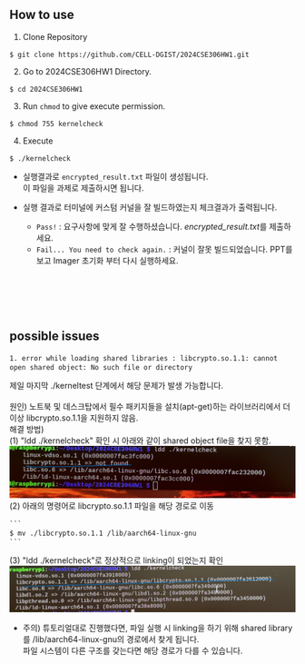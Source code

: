 ## How to use

1. Clone Repository  
  ```
  $ git clone https://github.com/CELL-DGIST/2024CSE306HW1.git
  ```

2. Go to 2024CSE306HW1 Directory.  
  ```
  $ cd 2024CSE306HW1
  ```

3. Run `chmod` to give execute permission.  
  ```
  $ chmod 755 kernelcheck
  ```

4. Execute
  ```
  $ ./kernelcheck
  ```
 - 실행결과로 `encrypted_result.txt` 파일이 생성됩니다.   
   이 파일을 과제로 제출하시면 됩니다.  
 
 - 실행 결과로 터미널에 커스텀 커널을 잘 빌드하였는지 체크결과가 출력됩니다.
    - `Pass!` : 요구사항에 맞게 잘 수행하셨습니다. *encrypted_result.txt*를 제출하세요.
    - `Fail... You need to check again.` : 커널이 잘못 빌드되었습니다. PPT를 보고 Imager 초기화 부터 다시 실행하세요.


<br>
<br>
<br>
<br>

## possible issues

```
1. error while loading shared libraries : libcrypto.so.1.1: cannot open shared object: No such file or directory   
```
제일 마지막 ./kerneltest 단계에서 해당 문제가 발생 가능합니다.   
<br>
원인) 노트북 및 데스크탑에서 필수 패키지들을 설치(apt-get)하는 라이브러리에서 더이상 libcrypto.so.1.1을 지원하지 않음.     
해결 방법)   
    (1) "ldd ./kernelcheck" 확인 시 아래와 같이 shared object file을 찾지 못함. ![오류 상황](./image/error.jpg)
    (2) 아래의 명령어로 libcrypto.so.1.1 파일을 해당 경로로 이동   

    ```
    $ mv ./libcrypto.so.1.1 /lib/aarch64-linux-gnu
    ```
  (3) "ldd ./kernelcheck"로 정상적으로 linking이 되었는지 확인 ![정상](./image/fixed.jpg)

* 주의) 튜토리얼대로 진행했다면, 파일 실행 시 linking을 하기 위해 shared library를 /lib/aarch64-linux-gnu의 경로에서 찾게 됩니다.    
파일 시스템이 다른 구조를 갖는다면 해당 경로가 다를 수 있습니다. 
    
